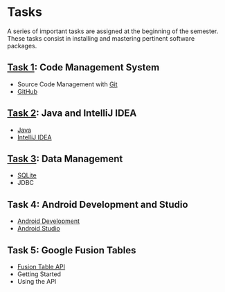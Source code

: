 # Tasks

A series of important tasks are assigned at the beginning of the semester.
These tasks consist in installing and mastering pertinent software packages.

[Task 1](./1task.md): Code Management System
------------------------------
* Source Code Management with [Git](http://git-scm.com/)
* [GitHub](https://github.com/)

[Task 2](./2task.md): Java and IntelliJ IDEA
------------------------------
* [Java](https://www.java.com/)
* [IntelliJ IDEA](https://www.jetbrains.com/idea/)

[Task 3](./3task.md): Data Management
-----------------------
* [SQLite](http://www.sqlite.org)
* JDBC

Task 4: Android Development and Studio
--------------------------------------
* [Android Development](https://developer.android.com/)
* [Android Studio](https://developer.android.com/sdk/)

Task 5: Google Fusion Tables
----------------------------
* [Fusion Table API](https://developers.google.com/fusiontables/)
* Getting Started
* Using the API
